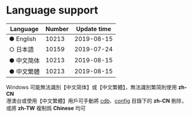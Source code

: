 # Language support

| Language   | Number  | Update time |
| ---------- | ------- | ----------- |
| ● English  |  10213  | 2019-08-15  |
| ○ 日本語   |  10159  | 2019-07-24  |
| ● 中文简体 |  10213  | 2019-08-15  |
| ● 中文繁體 |  10213  | 2019-08-15  |

Windows 可能無法識別【中文简体】或【中文繁體】，無法識別繁简則使用 **zh-CN**<br/>
港澳台或使用【中文繁體】用戶可手動將 [cdb](https://github.com/Unicorn369/YGOPro2_Data/tree/master/cdb)、[config](https://github.com/Unicorn369/YGOPro2_Data/tree/master/config) 目錄下的 **zh-CN** 刪除，或將 **zh-TW** 複制爲 **Chinese** 均可

